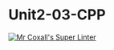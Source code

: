 # Unit2-03-CPP
[![Mr Coxall's Super Linter](https://github.com/ICS3U-Programming-PeterS/Unit2-03-CPP/workflows/Mr%20Coxall's%20Super%20Linter/badge.svg)](https://github.com/ICS3U-Programming-PeterS/Unit2-03-CPP/actions/)
